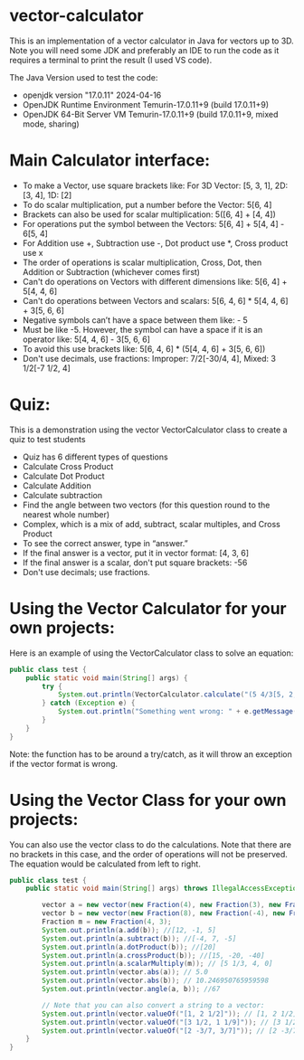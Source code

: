 # vector-calculator

This is an implementation of a vector calculator in Java for vectors up to 3D. Note you will need some JDK and preferably an IDE to run the code as it requires a terminal to print the result (I used VS code).

The Java Version used to test the code: 
- openjdk version "17.0.11" 2024-04-16
- OpenJDK Runtime Environment Temurin-17.0.11+9 (build 17.0.11+9)
- OpenJDK 64-Bit Server VM Temurin-17.0.11+9 (build 17.0.11+9, mixed mode, sharing)

# Main Calculator interface: 
- To make a Vector, use square brackets like: For 3D Vector: [5, 3, 1], 2D: [3, 4], 1D: [2]
- To do scalar multiplication, put a number before the Vector: 5[6, 4]
- Brackets can also be used for scalar multiplication: 5([6, 4] + [4, 4])
- For operations put the symbol between the Vectors: 5[6, 4] + 5[4, 4] - 6[5, 4]
- For Addition use +, Subtraction use -, Dot product use *, Cross product use x
- The order of operations is scalar multiplication, Cross, Dot, then Addition or Subtraction (whichever comes first)
- Can't do operations on Vectors with different dimensions like: 5[6, 4] + 5[4, 4, 6]
- Can't do operations between Vectors and scalars: 5[6, 4, 6] * 5[4, 4, 6] + 3[5, 6, 6]
- Negative symbols can’t have a space between them like: - 5
- Must be like -5. However, the symbol can have a space if it is an operator like:  5[4, 4, 6] - 3[5, 6, 6]
- To avoid this use brackets like: 5[6, 4, 6] * (5[4, 4, 6] + 3[5, 6, 6])
- Don't use decimals, use fractions: Improper: 7/2[-30/4, 4], Mixed: 3 1/2[-7 1/2, 4]

# Quiz: 
This is a demonstration using the vector VectorCalculator class to create a quiz to test students

- Quiz has 6 different types of questions
- Calculate Cross Product
- Calculate Dot Product
- Calculate Addition
- Calculate subtraction
- Find the angle between two vectors (for this question round to the nearest whole number)
- Complex, which is a mix of add, subtract, scalar multiples, and Cross Product
- To see the correct answer, type in “answer.”
- If the final answer is a vector, put it in vector format: [4, 3, 6]
- If the final answer is a scalar, don't put square brackets: -56
- Don't use decimals; use fractions.

# Using the Vector Calculator for your own projects: 

Here is an example of using the VectorCalculator class to solve an equation:
```java
public class test {
    public static void main(String[] args) {
        try {
            System.out.println(VectorCalculator.calculate("(5 4/3[5, 2, 9] * 5/7[6, 12, 9]) x (5/2[5, 6, 9] * 5/7[6, 12, 9])"));
        } catch (Exception e) {
            System.out.println("Something went wrong: " + e.getMessage());
        }
    }
}
```
Note: the function has to be around a try/catch, as it will throw an exception if the vector format is wrong.

# Using the Vector Class for your own projects: 

You can also use the vector class to do the calculations. Note that there are no brackets in this case, and the order of operations will not be preserved. 
The equation would be calculated from left to right.
```java
public class test {
    public static void main(String[] args) throws IllegalAccessException {

        vector a = new vector(new Fraction(4), new Fraction(3), new Fraction(0)); 
        vector b = new vector(new Fraction(8), new Fraction(-4), new Fraction(5));
        Fraction m = new Fraction(4, 3); 
        System.out.println(a.add(b)); //[12, -1, 5]
        System.out.println(a.subtract(b)); //[-4, 7, -5]
        System.out.println(a.dotProduct(b)); //[20]
        System.out.println(a.crossProduct(b)); //[15, -20, -40]
        System.out.println(a.scalarMultiply(m)); // [5 1/3, 4, 0]
        System.out.println(vector.abs(a)); // 5.0
        System.out.println(vector.abs(b)); // 10.246950765959598
        System.out.println(vector.angle(a, b)); //67

        // Note that you can also convert a string to a vector: 
        System.out.println(vector.valueOf("[1, 2 1/2]")); // [1, 2 1/2]
        System.out.println(vector.valueOf("[3 1/2, 1 1/9]")); // [3 1/2, 1 1/9]
        System.out.println(vector.valueOf("[2 -3/7, 3/7]")); // [2 -3/7, 3/7]
    }
}
```
